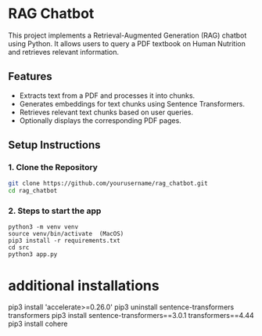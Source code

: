 # RAG Chatbot

This project implements a Retrieval-Augmented Generation (RAG) chatbot using Python. It allows users to query a PDF textbook on Human Nutrition and retrieves relevant information.

## Features

- Extracts text from a PDF and processes it into chunks.
- Generates embeddings for text chunks using Sentence Transformers.
- Retrieves relevant text chunks based on user queries.
- Optionally displays the corresponding PDF pages.

## Setup Instructions

### 1. Clone the Repository

```bash
git clone https://github.com/yourusername/rag_chatbot.git
cd rag_chatbot
```
### 2. Steps to start the app

```
python3 -m venv venv  
source venv/bin/activate  (MacOS)
pip3 install -r requirements.txt
cd src
python3 app.py
```

# additional installations
pip3 install 'accelerate>=0.26.0'
pip3 uninstall sentence-transformers transformers 
pip3 install sentence-transformers==3.0.1  transformers==4.44
pip3 install cohere
